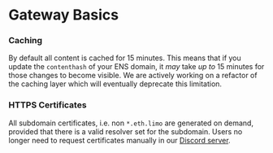 # Gateway Basics

### Caching

By default all content is cached for 15 minutes. This means that if you update the `contenthash` of your ENS domain, it _may_ take _up to_ 15 minutes for those changes to become visible. We are actively working on a refactor of the caching layer which will eventually deprecate this limitation.

### HTTPS Certificates

All subdomain certificates, i.e. non `*.eth.limo` are generated on demand, provided that there is a valid resolver set for the subdomain. Users no longer need to request certificates manually in our [Discord server](https://discord.gg/zf8NxW94rB).